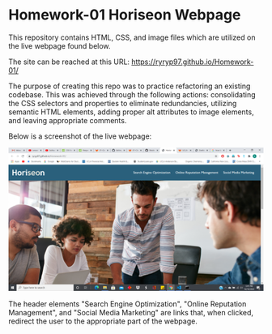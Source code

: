 # Homework-01 Horiseon Webpage

This repository contains HTML, CSS, and image files which are utilized on the live webpage found below.

The site can be reached at this URL: https://ryryp97.github.io/Homework-01/

The purpose of creating this repo was to practice refactoring an existing codebase.  This was achieved through the following actions: consolidating the CSS selectors and properties to eliminate redundancies, utilizing semantic HTML elements, adding proper alt attributes to image elements, and leaving appropriate comments.

Below is a screenshot of the live webpage:

![Website-Screenshot](assets/images/Website-Screenshot.png)

The header elements "Search Engine Optimization", "Online Reputation Management", and "Social Media Marketing" are links that, when clicked, redirect the user to the appropriate part of the webpage. 


